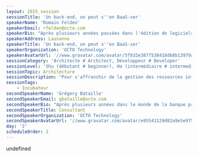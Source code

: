 ```yaml
---
layout: 2015_session
sessionTitle: 'Un back-end, on peut s''en BaaS-ser'
speakerName: 'Romain Felden'
speakerEmail: rfelden@octo.com
speakerBio: "Après plusieurs années passées dans l'édition de logiciels, Romain a participé au développement d'une startup où il a acquis de fortes compétences mobiles ainsi qu'un goût prononcé pour l'automatisation et les méthodes Agiles et DevOps.\nArrivé chez OCTO en 2013, il y occupe la fonction de consultant architecte. Il alterne conseil, audit, accompagnement et réalisations auprès de comptes locaux et internationaux."
speakerAddress: Lausanne
speakerTitle: 'Un back-end, on peut s''en BaaS-ser'
speakerOrganization: 'OCTO Technology'
speakerAvatarUrl: '//www.gravatar.com/avatar/5f832e3877538418db8b13979a9be634?size=200&default=mm'
sessionCategory: 'Architecte # Architect, Développeur # Developer'
sessionLevel: 'Shu (débutant # beginner), Ha (intermédiaire # intermediate)'
sessionTopic: Architecture
sessionDescription: "Pour s'affranchir de la gestion des ressources informatiques, IaaS et PaaS fournissent des solutions d'abstraction élégantes. Déléguer cette gestion permet de profiter d'économies d'échelle dès la première brique.\n\nUn concept plus récent va encore plus loin, le Back-end as a Service. Non content de fournir des serveurs, un OS à jour et un serveur d'application, on ajoute ici un environnement d'exécution intégré et abstrait, ainsi que des services et leurs API associées. La promesse est d'accélérer drastiquement les développements tout en simplifiant l'exploitation.\n\nA travers une appli mobile que nous avons développée sur Parse et qui tourne maintenant depuis 2 ans, nous discuterons des avantages et inconvénients d'une telle plateforme."
sessionTags:
    - Incubateur
secondSpeakerName: 'Grégory Bataille'
secondSpeakerEmail: gbataille@octo.com
secondSpeakerBio: "Après plusieurs années dans le monde de la banque privée, Grégory travaille aujourd'hui comme architecte chez OCTO Technology où il accompagne ses clients dans leurs projets de refonte et/ou d'audit de leurs systèmes. En passionné de technologie, il touche à tout, du back end rails au front end iOS en passant par des applications clients Javascript, sans oublié la programmation fonctionnelle avec Haskell. Il se spécialise aussi sur les problématiques de BigData et de sécurité des systèmes et des applications.\nGrégory s'occupe également du Java User Group de Lausanne et du Hackergarten de Lausanne."
secondSpeakerTitle: Consultant
secondSpeakerOrganization: 'OCTO Technology'
secondSpeakerAvatarUrl: '//www.gravatar.com/avatar/e95541129d82a9e5e975e39c1fcb8710?size=200&default=mm'
day: '2'
scheduleOrder: 2
---
```


undefined
